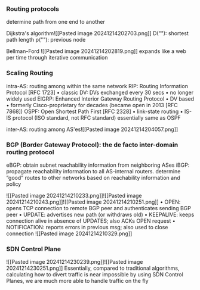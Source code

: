 ### Routing protocols
determine path from one end to another

Dijkstra's algorithm![[Pasted image 20241214202703.png]]
D(""): shortest path length
p(""): previous node

Bellman-Ford
![[Pasted image 20241214202819.png]]
expands like a web per time through iterative communication

### Scaling Routing
intra-AS:
	routing among within the same network
	 RIP: Routing Information Protocol [RFC 1723]
		• classic DV: DVs exchanged every 30 secs
		• no longer widely used
	EIGRP: Enhanced Interior Gateway Routing Protocol
		• DV based
		• formerly Cisco-proprietary for decades (became open in 2013 [RFC 7868])
	OSPF: Open Shortest Path First [RFC 2328]
		• link-state routing
		• IS-IS protocol (ISO standard, not RFC standard) essentially same as OSPF

inter-AS:
	routing among AS'es![[Pasted image 20241214204057.png]]

### BGP (Border Gateway Protocol): the de facto inter-domain routing protocol
eBGP: obtain subnet reachability information from neighboring ASes
iBGP: propagate reachability information to all AS-internal routers.
determine “good” routes to other networks based on reachability information
and policy

![[Pasted image 20241214210233.png]]![[Pasted image 20241214210243.png]]![[Pasted image 20241214210251.png]]
• OPEN: opens TCP connection to remote BGP peer and authenticates sending BGP peer
• UPDATE: advertises new path (or withdraws old)
• KEEPALIVE: keeps connection alive in absence of UPDATES; also ACKs OPEN request
• NOTIFICATION: reports errors in previous msg; also used to close connection
![[Pasted image 20241214210329.png]]

### SDN Control Plane
![[Pasted image 20241214230239.png]]![[Pasted image 20241214230251.png]]
Essentially, compared to traditional algorithms, calculating how to divert traffic is near impossible
by using SDN Control Planes, we are much more able to handle traffic on the fly